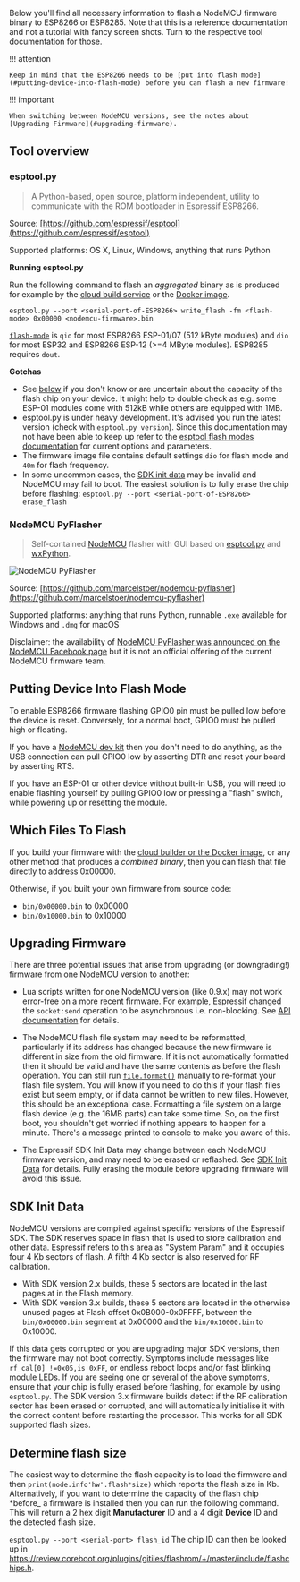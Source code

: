 Below you'll find all necessary information to flash a NodeMCU firmware binary to ESP8266 or ESP8285. Note that this is a reference documentation and not a tutorial with fancy screen shots. Turn to the respective tool documentation for those.

!!! attention

    Keep in mind that the ESP8266 needs to be [put into flash mode](#putting-device-into-flash-mode) before you can flash a new firmware!

!!! important

    When switching between NodeMCU versions, see the notes about
    [Upgrading Firmware](#upgrading-firmware).

## Tool overview

### esptool.py
> A Python-based, open source, platform independent, utility to communicate with the ROM bootloader in Espressif ESP8266.

Source: [https://github.com/espressif/esptool](https://github.com/espressif/esptool)

Supported platforms: OS X, Linux, Windows, anything that runs Python

**Running esptool.py**

Run the following command to flash an *aggregated* binary as is produced for example by the [cloud build service](build.md#cloud-build-service) or the [Docker image](build.md#docker-image).

`esptool.py --port <serial-port-of-ESP8266> write_flash -fm <flash-mode> 0x00000 <nodemcu-firmware>.bin`

[`flash-mode`](https://github.com/espressif/esptool/#flash-modes) is `qio` for most ESP8266 ESP-01/07 (512&nbsp;kByte modules) and `dio` for most ESP32 and ESP8266 ESP-12 (>=4&nbsp;MByte modules). ESP8285 requires `dout`.

**Gotchas**

- See [below](#determine-flash-size) if you don't know or are uncertain about the capacity of the flash chip on your device. It might help to double check as e.g. some ESP-01 modules come with 512kB while others are equipped with 1MB.
- esptool.py is under heavy development. It's advised you run the latest version (check with `esptool.py version`). Since this documentation may not have been able to keep up refer to the [esptool flash modes documentation](https://github.com/themadinventor/esptool#flash-modes) for current options and parameters.
- The firmware image file contains default settings `dio` for flash mode and `40m` for flash frequency.
- In some uncommon cases, the [SDK init data](#sdk-init-data) may be invalid and NodeMCU may fail to boot. The easiest solution is to fully erase the chip before flashing:
`esptool.py --port <serial-port-of-ESP8266> erase_flash`

### NodeMCU PyFlasher
> Self-contained [NodeMCU](https://github.com/nodemcu/nodemcu-firmware) flasher with GUI based on [esptool.py](https://github.com/espressif/esptool) and [wxPython](https://www.wxpython.org/).

![NodeMCU PyFlasher](https://github.com/marcelstoer/nodemcu-pyflasher/raw/master/images/gui.png "NodeMCU PyFlasher")

Source: [https://github.com/marcelstoer/nodemcu-pyflasher](https://github.com/marcelstoer/nodemcu-pyflasher)

Supported platforms: anything that runs Python, runnable `.exe` available for Windows and `.dmg` for macOS

Disclaimer: the availability of [NodeMCU PyFlasher was announced on the NodeMCU Facebook page](https://www.facebook.com/NodeMCU/posts/663197460515251) but it is not an official offering of the current NodeMCU firmware team.

## Putting Device Into Flash Mode

To enable ESP8266 firmware flashing GPIO0 pin must be pulled low before the device is reset. Conversely, for a normal boot, GPIO0 must be pulled high or floating.

If you have a [NodeMCU dev kit](https://github.com/nodemcu/nodemcu-devkit-v1.0) then you don't need to do anything, as the USB connection can pull GPIO0 low by asserting DTR and reset your board by asserting RTS.

If you have an ESP-01 or other device without built-in USB, you will need to enable flashing yourself by pulling GPIO0 low or pressing a "flash" switch, while powering up or resetting the module.

## Which Files To Flash

If you build your firmware with the [cloud builder or the Docker image](build.md), or any other method that produces a *combined binary*, then you can flash that file directly to address 0x00000.

Otherwise, if you built your own firmware from source code:

- `bin/0x00000.bin` to 0x00000
- `bin/0x10000.bin` to 0x10000

## Upgrading Firmware

There are three potential issues that arise from upgrading (or downgrading!) firmware from one NodeMCU version to another:

* Lua scripts written for one NodeMCU version (like 0.9.x) may not work error-free on a more recent firmware.  For example, Espressif changed the `socket:send` operation to be asynchronous i.e. non-blocking. See [API documentation](modules/net.md#netsocketsend) for details.

* The NodeMCU flash file system may need to be reformatted, particularly if its address has changed because the new firmware is different in size from the old firmware.  If it is not automatically formatted then it should be valid and have the same contents as before the flash operation. You can still run [`file.format()`](modules/file.md#fileformat) manually to re-format your flash file system. You will know if you need to do this if your flash files exist but seem empty, or if data cannot be written to new files. However, this should be an exceptional case.
Formatting a file system on a large flash device (e.g. the 16MB parts) can take some time. So, on the first boot, you shouldn't get worried if nothing appears to happen for a minute. There's a message printed to console to make you aware of this.

* The Espressif SDK Init Data may change between each NodeMCU firmware version, and may need to be erased or reflashed.  See [SDK Init Data](#sdk-init-data) for details.  Fully erasing the module before upgrading firmware will avoid this issue.

## SDK Init Data

NodeMCU versions are compiled against specific versions of the Espressif SDK. The SDK reserves space in flash that is used to store calibration and other data. Espressif refers to this area as "System Param" and it occupies four 4&nbsp;Kb sectors of flash. A fifth 4&nbsp;Kb sector is also reserved for RF calibration.
-  With SDK version 2.x builds, these 5 sectors are located in the last pages at in the Flash memory.
-  With SDK version 3.x builds, these 5 sectors are located in the otherwise unused pages at Flash offset 0x0B000-0x0FFFF, between the `bin/0x00000.bin` segment at 0x00000 and the `bin/0x10000.bin` to 0x10000.

If this data gets corrupted or you are upgrading major SDK versions, then the firmware may not boot correctly. Symptoms include messages like `rf_cal[0] !=0x05,is 0xFF`, or endless reboot loops and/or fast blinking module LEDs.  If you are seeing one or several of the above symptoms, ensure that your chip is fully erased before flashing, for example by using `esptool.py`.  The SDK version 3.x firmware builds detect if the RF calibration sector has been erased or corrupted, and will automatically initialise it with the correct content before restarting the processor. This works for all SDK supported flash sizes.

## Determine flash size

The easiest way to determine the flash capacity is to load the firmware and then `print(node.info'hw'.flash*size)` which reports the flash size in Kb.  Alternatively, if you want to determine the capacity of the flash chip *before_ a firmware is installed then you can run the following command.  This will return a 2 hex digit **Manufacturer** ID and a 4 digit **Device** ID and the detected flash size.

`esptool.py --port <serial-port> flash_id`
The chip ID can then be looked up in <https://review.coreboot.org/plugins/gitiles/flashrom/+/master/include/flashchips.h>.
